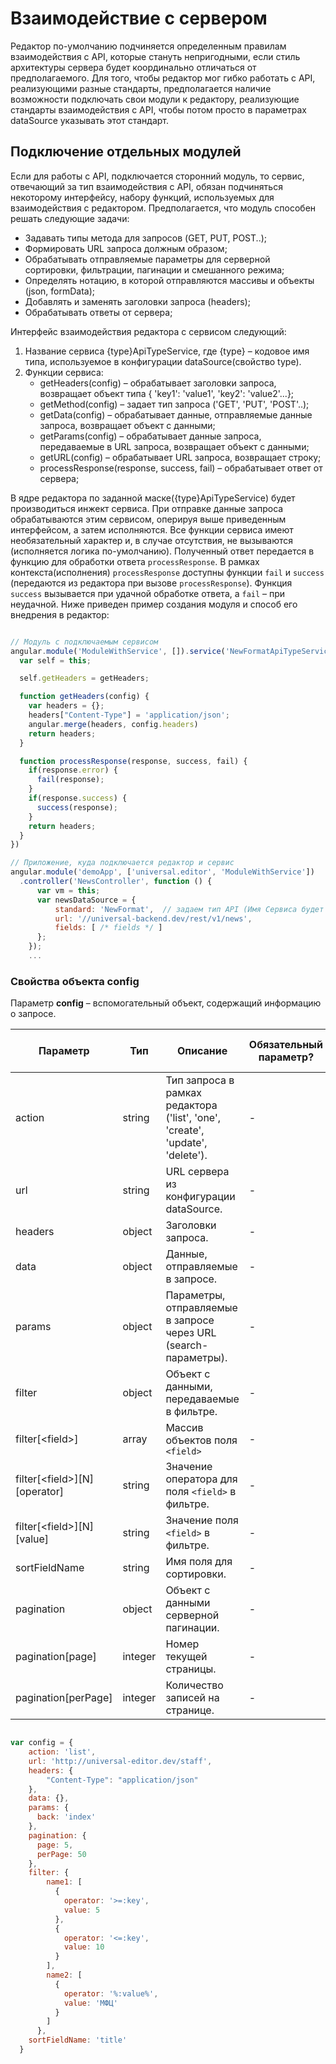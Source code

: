 # Взаимодействие с сервером

Редактор по-умолчанию подчиняется определенным правилам взаимодействия с API, которые стануть непригодными, если стиль архитектуры сервера будет координально отличаться от предполагаемого. 
Для того, чтобы редактор мог гибко работать с API, реализующими разные стандарты, предполагается наличие возможности подключать свои модули к редактору, реализующие стандарты взаимодействия с API, чтобы потом просто в параметрах dataSource указывать этот стандарт.

## Подключение отдельных модулей

Если для работы с API, подключается сторонний модуль, то сервис, отвечающий за тип взаимодействия с API, обязан подчиняться некоторому интерфейсу, набору функций, используемых для взаимодействия с редактором.
Предполагается, что модуль способен решать следующие задачи:

* Задавать типы метода для запросов (GET, PUT, POST..);
* Формировать URL запроса должным образом;
* Обрабатывать отправляемые параметры для серверной сортировки, фильтрации, пагинации и смешанного режима;
* Определять нотацию, в которой отправляются массивы и объекты (json, formData);
* Добавлять и заменять заголовки запроса (headers);
* Обрабатывать ответы от сервера;

Интерфейс взаимодействия редактора с сервисом следующий:
1. Название сервиса {type}ApiTypeService, где {type} – кодовое имя типа, используемое в конфигурации dataSource(свойство type).
2. Функции сервиса:
    * getHeaders(config) – обрабатывает заголовки запроса, возвращает объект типа { 'key1': 'value1', 'key2': 'value2'...};
    * getMethod(config) – задает тип запроса ('GET', 'PUT', 'POST'..);
    * getData(config) – обрабатывает данные, отправляемые данные запроса, возвращает объект с данными;
    * getParams(config) – обрабатывает данные запроса, передаваемые в URL запроса, возвращает объект с данными;
    * getURL(config) – обрабатывает URL запроса, возвращает строку;
    * processResponse(response, success, fail) – обрабатывает ответ от сервера;  

В ядре редактора по заданной маске({type}ApiTypeService) будет производиться инжект сервиса. При отправке данные запроса обрабатываются этим сервисом, оперируя выше приведенным интерфейсом, а затем исполняются. 
Все функции сервиса имеют необязательный характер и, в случае отсутствия, не вызываются (исполняется логика по-умолчанию).
Полученный ответ передается в функцию для обработки ответа `processResponse`.
В рамках контекста(исполнения) `processResponse` доступны функции `fail` и `success` (передаются из редактора при вызове `processResponse`). Функция `success` вызывается при удачной обработке ответа, а `fail` – при неудачной.
Ниже приведен пример создания модуля и способ его внедрения в редактор:

```javascript

// Модуль с подключаемым сервисом
angular.module('ModuleWithService', []).service('NewFormatApiTypeService', function() {
  var self = this;

  self.getHeaders = getHeaders;

  function getHeaders(config) { 
    var headers = {};
    headers["Content-Type"] = 'application/json';
    angular.merge(headers, config.headers)
    return headers;
  }

  function processResponse(response, success, fail) { 
    if(response.error) {
      fail(response);
    }
    if(response.success) {
      success(response);
    }
    return headers;
  }
})

// Приложение, куда подключается редактор и сервис 
angular.module('demoApp', ['universal.editor', 'ModuleWithService'])
  .controller('NewsController', function () {
      var vm = this;
      var newsDataSource = {
          standard: 'NewFormat',  // задаем тип API (Имя Сервиса будет складываться как 'NewFormatApiTypeService')
          url: '//universal-backend.dev/rest/v1/news',
          fields: [ /* fields */ ]
      };
    });    
    ...

```

### Свойства объекта config
Параметр __config__ – вспомогательный объект, содержащий информацию о запросе.

| Параметр | Тип | Описание | Обязательный параметр? | Значение по-умолчанию |
| --- | --- | --- | --- | --- |
| action | string | Тип запроса в рамках редактора ('list', 'one', 'create', 'update', 'delete'). | - | - |
| url | string | URL сервера из конфигурации dataSource. | - | - |
| headers | object | Заголовки запроса. | - | - |
| data | object | Данные, отправляемые в запросе. | - | - |
| params | object | Параметры, отправляемые в запросе через URL (search-параметры). | - | - |
| filter | object | Объект с данными, передаваемые в фильтре. | - | - |
| filter[\<field\>] | array | Массив объектов поля `<field>` | - | - |
| filter[\<field\>][N][operator] | string | Значение оператора для поля `<field>` в фильтре. | - | - |
| filter[\<field\>][N][value] | string | Значение поля `<field>` в фильтре. | - | - |
| sortFieldName | string | Имя поля для сортировки. | - | - |
| pagination | object | Объект с данными серверной пагинации. | - | - |
| pagination[page] | integer | Номер текущей страницы. | - | - |
| pagination[perPage] | integer | Количество записей на странице. | - | - |
```javascript

var config = {
    action: 'list',
    url: 'http://universal-editor.dev/staff',
    headers: {
        "Content-Type": "application/json"
    },
    data: {},
    params: {
      back: 'index'
    },
    pagination: {
      page: 5,
      perPage: 50
    },
    filter: {
        name1: [
          {
            operator: '>=:key',
            value: 5
          },
          {
            operator: '<=:key',
            value: 10
          }
        ],
        name2: [
          {
            operator: '%:value%',
            value: 'МФЦ'
          }
        ]  
      },
    sortFieldName: 'title'       
  }
```